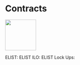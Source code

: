 # Contracts


<img src="https://firebasestorage.googleapis.com/v0/b/e-list-e5622.appspot.com/o/Assets%2FeLT.png?alt=media" width="100" height="100">


ELIST:
ELIST ILO: 
ELIST Lock Ups:
